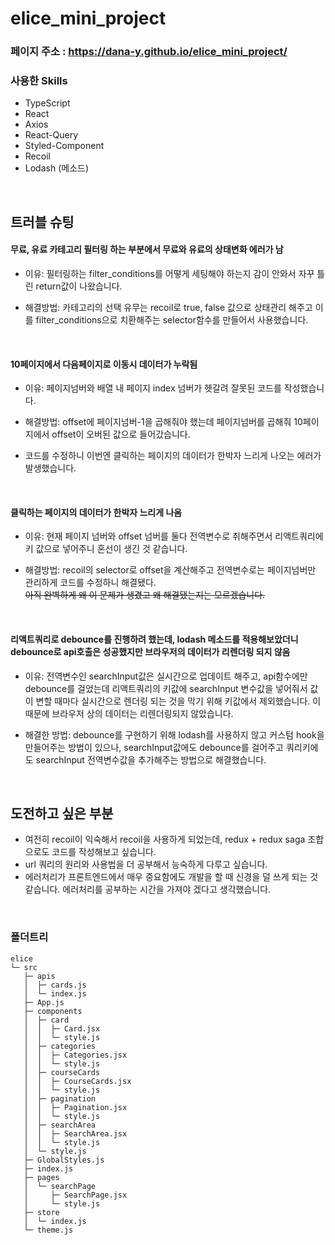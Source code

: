 # elice_mini_project

### 페이지 주소 : https://dana-y.github.io/elice_mini_project/

### 사용한 Skills

- TypeScript
- React
- Axios
- React-Query
- Styled-Component
- Recoil
- Lodash (메소드)

<br>




## 트러블 슈팅


#### 무료, 유료 카테고리 필터링 하는 부분에서 무료와 유료의 상태변화 에러가 남

- 이유: 필터링하는 filter_conditions를 어떻게 세팅해야 하는지 감이 안와서 자꾸 틀린 return값이 나왔습니다.

- 해결방법: 카테고리의 선택 유무는 recoil로 true, false 값으로 상태관리 해주고 이를 filter_conditions으로 치환해주는 selector함수를 만들어서 사용했습니다.

<br>

#### 10페이지에서 다음페이지로 이동시 데이터가 누락됨

- 이유: 페이지넘버와 배열 내 페이지 index 넘버가 헷갈려 잘못된 코드를 작성했습니다.

- 해결방법: offset에 페이지넘버-1을 곱해줘야 했는데 페이지넘버를 곱해줘 10페이지에서 offset이 오버된 값으로 들어갔습니다.

- 코드를 수정하니 이번엔 클릭하는 페이지의 데이터가 한박자 느리게 나오는 에러가 발생했습니다.

<br>

#### 클릭하는 페이지의 데이터가 한박자 느리게 나옴

- 이유: 현재 페이지 넘버와 offset 넘버를 둘다 전역변수로 취해주면서 리액트쿼리에 키 값으로 넣어주니 혼선이 생긴 것 같습니다.

- 해결방법: recoil의 selector로 offset을 계산해주고 전역변수로는 페이지넘버만 관리하게 코드를 수정하니 해결됐다.
  <br>~~아직 완벽하게 왜 이 문제가 생겼고 왜 해결됐는지는 모르겠습니다.~~

<br>

#### 리액트쿼리로 debounce를 진행하려 했는데, lodash 메소드를 적용해보았더니 debounce로 api호출은 성공했지만 브라우저의 데이터가 리렌더링 되지 않음

- 이유: 전역변수인 searchInput값은 실시간으로 업데이트 해주고, api함수에만 debounce를 걸었는데 리액트쿼리의 키값에 searchInput 변수값을 넣어줘서 값이 변할 때마다 실시간으로 렌더링 되는 것을 막기 위해 키값에서 제외했습니다. 이 때문에 브라우저 상의 데이터는 리렌더링되지 않았습니다.

- 해결한 방법: debounce를 구현하기 위해 lodash를 사용하지 않고 커스텀 hook을 만들어주는 방법이 있으나, searchInput값에도 debounce를 걸어주고 쿼리키에도 searchInput 전역변수값을 추가해주는 방법으로 해결했습니다.

<br>



## 도전하고 싶은 부분

- 여전히 recoil이 익숙해서 recoil을 사용하게 되었는데, redux + redux saga 조합으로도 코드를 작성해보고 싶습니다.
- url 쿼리의 원리와 사용법을 더 공부해서 능숙하게 다루고 싶습니다.
- 에러처리가 프론트엔드에서 매우 중요함에도 개발을 할 때 신경을 덜 쓰게 되는 것 같습니다. 에러처리를 공부하는 시간을 가져야 겠다고 생각했습니다.



<br>

### 폴더트리

```
elice
└─ src
   ├─ apis
   │  ├─ cards.js
   │  └─ index.js
   ├─ App.js
   ├─ components
   │  ├─ card
   │  │  ├─ Card.jsx
   │  │  └─ style.js
   │  ├─ categories
   │  │  ├─ Categories.jsx
   │  │  └─ style.js
   │  ├─ courseCards
   │  │  ├─ CourseCards.jsx
   │  │  └─ style.js
   │  ├─ pagination
   │  │  ├─ Pagination.jsx
   │  │  └─ style.js
   │  ├─ searchArea
   │  │  ├─ SearchArea.jsx
   │  │  └─ style.js
   │  └─ style.js
   ├─ GlobalStyles.js
   ├─ index.js
   ├─ pages
   │  └─ searchPage
   │     ├─ SearchPage.jsx
   │     └─ style.js
   ├─ store
   │  └─ index.js
   └─ theme.js

```
